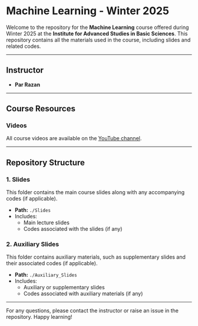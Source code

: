# Machine Learning - Winter 2025

Welcome to the repository for the **Machine Learning** course offered during Winter 2025 at the **Institute for Advanced Studies in Basic Sciences**. This repository contains all the materials used in the course, including slides and related codes.

---

## Instructor
- **Par Razan**

---

## Course Resources

### Videos
All course videos are available on the [YouTube channel](https://youtube.com/something).

---

## Repository Structure

### 1. Slides
This folder contains the main course slides along with any accompanying codes (if applicable).

- **Path:** `./Slides`
- Includes:
  - Main lecture slides
  - Codes associated with the slides (if any)

### 2. Auxiliary Slides
This folder contains auxiliary materials, such as supplementary slides and their associated codes (if applicable).

- **Path:** `./Auxiliary_Slides`
- Includes:
  - Auxiliary or supplementary slides
  - Codes associated with auxiliary materials (if any)

---

For any questions, please contact the instructor or raise an issue in the repository. Happy learning!
